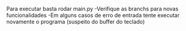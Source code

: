  Para executar basta rodar main.py
 -Verifique as branchs para novas funcionalidades
 -Em alguns casos de erro de entrada tente executar novamente o programa (suspeito do buffer do teclado)

